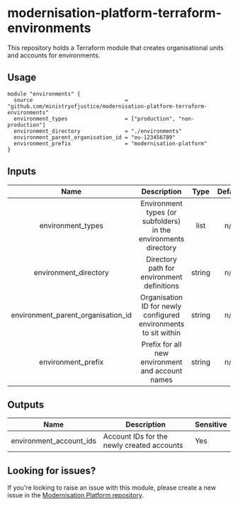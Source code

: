 # modernisation-platform-terraform-environments

This repository holds a Terraform module that creates organisational units and accounts for environments.

## Usage
```
module "environments" {
  source                             = "github.com/ministryofjustice/modernisation-platform-terraform-environments"
  environment_types                  = ["production", "non-production"]
  environment_directory              = "./environments"
  environment_parent_organisation_id = "ou-123456789"
  environment_prefix                 = "modernisation-platform"
}
```

## Inputs
|      Name     |               Description              |  Type  | Default | Required |
|:-------------:|:--------------------------------------:|:------:|:-------:|----------|
| environment_types | Environment types (or subfolders) in the environments directory | list | n/a     | yes      |
| environment_directory | Directory path for environment definitions | string | n/a     | yes      |
| environment_parent_organisation_id | Organisation ID for newly configured environments to sit within | string | n/a     | yes      |
| environment_prefix | Prefix for all new environment and account names | string | n/a     | yes      |

## Outputs
| Name                    | Description                                | Sensitive |
|-------------------------|--------------------------------------------|-----------|
| environment_account_ids | Account IDs for the newly created accounts | Yes       |

## Looking for issues?
If you're looking to raise an issue with this module, please create a new issue in the [Modernisation Platform repository](https://github.com/ministryofjustice/modernisation-platform/issues).
